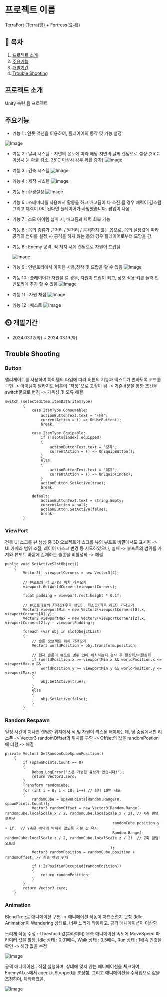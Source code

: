 # 프로젝트 이름 

TerraFort (Terra(땅) + Fortress(요새))

## 📖 목차
1. [프로젝트 소개](#프로젝트-소개)
2. [주요기능](#주요기능)
3. [개발기간](#개발기간)
4. [Trouble Shooting](#trouble-shooting)
   
## 프로젝트 소개
 Unity 숙련 팀 프로젝트
 

## 주요기능

- 기능 1 : 인풋 액션을 이용하여, 플레이어의 동작 및 기능 설정

![Image](https://github.com/user-attachments/assets/01b72c4f-c463-4650-a9b1-6afd7a627d4a)

- 기능 2 : 날씨 시스템 - 지면의 온도에 따라 해당 지면의 날씨 랜덤으로 설정 (25'C 이상시 눈 확률 감소, 35'C 이상시 강우 확률 증가)
![Image](https://github.com/user-attachments/assets/599bc83f-58b8-40e0-8fe6-ba1129ff1a15)

- 기능 3 : 건축 시스템 
![Image](https://github.com/user-attachments/assets/40cfc62c-5adb-4164-86ee-4f538ec8e73a)

- 기능 4 : 제작 시스템
![Image](https://github.com/user-attachments/assets/813d90cd-f379-4c80-a074-76fdac323f48)

- 기능 5 : 환경설정
![Image](https://github.com/user-attachments/assets/d6b48fb2-8148-4602-8bbb-109f6a9f78f4)

- 기능 6 : 스테미너를 사용해서 활동을 하고 배고픔이 다 소진 될 경우 체력이 감소됨 그리고 체력이 0이 된다면 플레이어가 사망했습니다. 팝업이 나옴

- 기능 7 : 소모 아이템 섭취 시, 배고픔과 체력 회복 가능

- 기능 8 : 몹의 종류가 근거리 / 원거리 / 공격하지 않는 몹으로, 몹의 설정값에 따라 공격의 범위를 설정 +) 공격을 하지 않는 몹의 경우 플레이어로부터 도망을 감
  
- 기능 8 : Enemy 공격, 적 처치 시에 랜덤으로 자원이 드랍됨

  ![Image](https://github.com/user-attachments/assets/cfbd9e67-5326-43a2-9bcc-4edd7a879b3e)

- 기능 9 : 인벤토리에서 아이템 사용,장착 및 드랍을 할 수 있음
![Image](https://github.com/user-attachments/assets/fe91852c-90ba-47eb-b7b2-4e75d284e869)

- 기능 10 : 플레이어가 자원을 캘 경우, 자원이 드랍이 되고, 상호 작용 키를 눌러 인벤토리에 추가 할 수 있음
  ![Image](https://github.com/user-attachments/assets/fe776a12-feb6-4a52-9dd4-6eb135d4be19)

- 기능 11 : 자원 채집
  ![Image](https://github.com/user-attachments/assets/c691d2e2-388a-45ae-a2a4-9c9099c88af1)

- 기능 12 : 퀘스트
 ![Image](https://github.com/user-attachments/assets/558c5e6e-ab3b-4a29-a704-6200106a3ea9)


## ⏲️ 개발기간
- 2024.03.12(화) ~ 2024.03.19(화)

## Trouble Shooting

### Button

델리게이트를 사용하여 아이템의 타입에 따라 버튼의 기능과 텍스트가 변하도록 코드를 구현 -> 아이템이 달라져도 버튼이 "착용"으로 고정이 됨 -> 기존 if문을 통한 조건을 switch문으로 변경 -> 가독성 및 오류 해결
```
switch (selectedItem.itemData.itemType)
        {
            case ItemType.Consumable:
                actionButtonText.text = "사용";
                currentAction = () => OnUseButton();
                break;

            case ItemType.Equipable:
                if (!slots[index].equipped)
                {
                    actionButtonText.text = "장착";
                    currentAction = () => OnEquipButton();
                }
                else
                {
                    actionButtonText.text = "해제";
                    currentAction = () => UnEquip(index);
                }
                actionButton.SetActive(true);
                break;

            default:
                actionButtonText.text = string.Empty;
                currentAction = null;
                actionButton.SetActive(false);
                break;
        }
```

### ViewPort

건축 UI 스크롤 뷰 생성 중 3D 오브젝트가 스크롤 뷰의 뷰포트 바깥에서도 표시됨 -> UI 카메라 범위 조절, 레이어 마스크 변경 등 시도하였으나, 실패 -> 뷰포트의 범위를 가져와 뷰포트 바깥에 존재하는 슬롯을 비활성화 -> 해결
```
public void SetActiveSlotObject()
    {
        Vector3[] viewportCorners = new Vector3[4];

        // 뷰포트의 각 코너의 위치 가져오기
        viewport.GetWorldCorners(viewportCorners);

        float padding = viewport.rect.height * 0.1f;

        // 뷰포트좌표의 최대값(우측 상단), 최소값(촤측 하단) 가져오기
        Vector2 viewportMin = new Vector2(viewportCorners[0].x, viewportCorners[0].y); 
        Vector2 viewportMax = new Vector2(viewportCorners[2].x, viewportCorners[2].y - viewportPadding); 

        foreach (var obj in slotObejctList)
        {
            // 슬롯 오브젝트 위치 가져오기
            Vector3 worldPosition = obj.transform.position;

            // 현재 슬롯이 뷰포트 범위 안에 위치하는지 검사 후 활성화/비활성화
            if (worldPosition.x >= viewportMin.x && worldPosition.x <= viewportMax.x &&
                worldPosition.y >= viewportMin.y && worldPosition.y <= viewportMax.y)
            {
                obj.SetActive(true); 
            }
            else
            {
                obj.SetActive(false); 
            }
        }
```

### Random Respawn

일정 시간이 지나면 랜덤한 위치에서 적 및 자원이 리스폰 해야하는데, 땅 중심에서만 리스폰 -> Vector3 randomOffset의 위치를 구함 -> Offset의 값을 randomPostion에 더함 -> 해결

```
private Vector3 GetRandomCubeSpawnPosition()
    {
        if (spawnPoints.Count == 0)
        {
            Debug.LogError("스폰 가능한 큐브가 없습니다!");
            return Vector3.zero;
        }
        Transform randomCube;
        for (int i = 0; i < 10; i++) // 최대 10번 시도
        {
            randomCube = spawnPoints[Random.Range(0, spawnPoints.Count)];
            Vector3 randomOffset = new Vector3(Random.Range(-randomCube.localScale.x / 2, randomCube.localScale.x / 2), // X축 랜덤 오프셋
                                                randomCube.position.y + 1f,  // Y축은 바닥에 박히지 않도록 기본 값 유지
                                                Random.Range(-randomCube.localScale.z / 2, randomCube.localScale.z / 2)  // Z축 랜덤 오프셋
                                               );
            Vector3 randomPosition = randomCube.position + randomOffset; // 최종 랜덤 위치

            if (!IsPositionOccupied(randomPosition))
            {
                return randomPosition;
            }
        }
        return Vector3.zero;
    }
```

### Animation

BlendTree로 애니메이션 구현 -> 애니메이션 작동이 자연스럽지 못함 (Idle Animation이 Wandering 상태로, 너무 느리게 작동하고, 공격 애니메이션이 이상함 

느리게 작동 수정 : Threshold 값(파라미터) 우측 애니메이션 속도에 MoveSpeed 파라미터 값을 할당, Idle 상태 : 0.01배속, Walk 상태 : 0.5배속, Run 상태 : 1배속 인것을 확인 -> 해당 값을 수정

![Image](https://github.com/user-attachments/assets/7811389f-75ba-483e-a061-856187f9b0e6)

공격 애니메이션 : 직접 실행하며, 상태에 맞지 않는 애니메이션을 체크하여, EnemyAI.cs에서 agent.isStopped를 조정함, 그리고 애니메이션을 수작업으로 값을 조정하며, 제작하였음.

![Image](https://github.com/user-attachments/assets/f0d0d79e-a154-4744-9abb-d764d0a90243)
